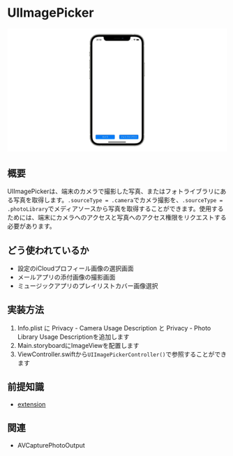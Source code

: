 #  UIImagePicker
![UIImagePicker](UIImagePicker.gif)

## 概要
UIImagePickerは、端末のカメラで撮影した写真、またはフォトライブラリにある写真を取得します。`.sourceType = .camera`でカメラ撮影を、`.sourceType = .photoLibrary`でメディアソースから写真を取得することができます。使用するためには、端末にカメラへのアクセスと写真へのアクセス権限をリクエストする必要があります。

## どう使われているか
- 設定のiCloudプロフィール画像の選択画面
- メールアプリの添付画像の撮影画面
- ミュージックアプリのプレイリストカバー画像選択

## 実装方法
1. Info.plist に Privacy - Camera Usage Description と Privacy - Photo Library Usage Descriptionを追加します
2. Main.storyboardにImageViewを配置します
2. ViewController.swiftから`UIImagePickerController()`で参照することができます

## 前提知識 
- [extension](https://github.com/lifeistech/toybox/tree/main/extension)

## 関連
- AVCapturePhotoOutput
